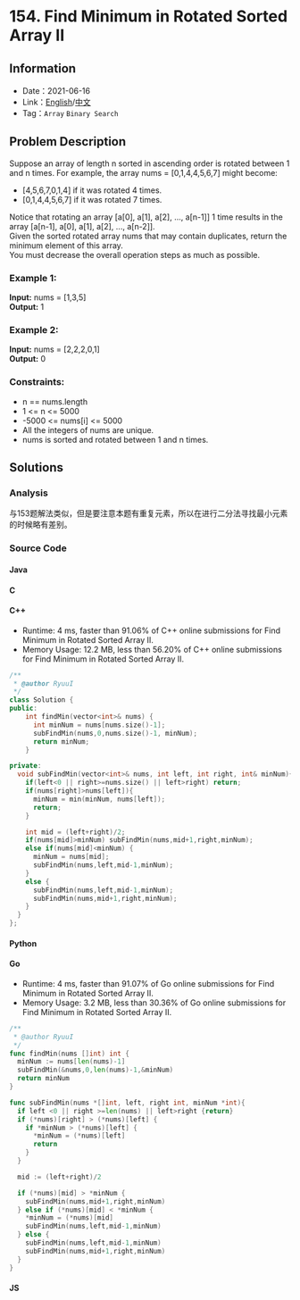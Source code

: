 # 154. Find Minimum in Rotated Sorted Array II
## Information
* Date：2021-06-16
* Link：[English](https://leetcode.com/problems/find-minimum-in-rotated-sorted-array-ii/)/[中文](https://leetcode-cn.com/problems/find-minimum-in-rotated-sorted-array-ii/)
* Tag：`Array` `Binary Search`
## Problem Description
Suppose an array of length n sorted in ascending order is rotated between 1 and n times. For example, the array nums = [0,1,4,4,5,6,7] might become:

* [4,5,6,7,0,1,4] if it was rotated 4 times.
* [0,1,4,4,5,6,7] if it was rotated 7 times.

Notice that rotating an array [a[0], a[1], a[2], ..., a[n-1]] 1 time results in the array [a[n-1], a[0], a[1], a[2], ..., a[n-2]].   
Given the sorted rotated array nums that may contain duplicates, return the minimum element of this array.   
You must decrease the overall operation steps as much as possible.
### Example 1:
**Input:**
nums = [1,3,5]   
**Output:**
1 
### Example 2:
**Input:**
nums = [2,2,2,0,1]   
**Output:**
0
### Constraints:
* n == nums.length
* 1 <= n <= 5000
* -5000 <= nums[i] <= 5000
* All the integers of nums are unique.
* nums is sorted and rotated between 1 and n times.
## Solutions
### Analysis
与153题解法类似，但是要注意本题有重复元素，所以在进行二分法寻找最小元素的时候略有差别。
### Source Code
#### Java
#### C
#### C++
* Runtime: 4 ms, faster than 91.06% of C++ online submissions for Find Minimum in Rotated Sorted Array II.
* Memory Usage: 12.2 MB, less than 56.20% of C++ online submissions for Find Minimum in Rotated Sorted Array II.
```cpp
/**
 * @author RyuuI
 */
class Solution {
public:
    int findMin(vector<int>& nums) {
      int minNum = nums[nums.size()-1];
      subFindMin(nums,0,nums.size()-1, minNum);
      return minNum;
    }

private:
  void subFindMin(vector<int>& nums, int left, int right, int& minNum){
    if(left<0 || right>=nums.size() || left>right) return;
    if(nums[right]>nums[left]){
      minNum = min(minNum, nums[left]);
      return;
    }

    int mid = (left+right)/2;
    if(nums[mid]>minNum) subFindMin(nums,mid+1,right,minNum);
    else if(nums[mid]<minNum) {
      minNum = nums[mid];
      subFindMin(nums,left,mid-1,minNum);
    }
    else {
      subFindMin(nums,left,mid-1,minNum);
      subFindMin(nums,mid+1,right,minNum);
    }
  }
};
```
#### Python
#### Go
* Runtime: 4 ms, faster than 91.07% of Go online submissions for Find Minimum in Rotated Sorted Array II.
* Memory Usage: 3.2 MB, less than 30.36% of Go online submissions for Find Minimum in Rotated Sorted Array II.
```go
/**
 * @author RyuuI
 */
func findMin(nums []int) int {
  minNum := nums[len(nums)-1]
  subFindMin(&nums,0,len(nums)-1,&minNum)
  return minNum
}

func subFindMin(nums *[]int, left, right int, minNum *int){
  if left <0 || right >=len(nums) || left>right {return}
  if (*nums)[right] > (*nums)[left] {
    if *minNum > (*nums)[left] {
      *minNum = (*nums)[left]
      return
    }
  }

  mid := (left+right)/2

  if (*nums)[mid] > *minNum {
    subFindMin(nums,mid+1,right,minNum)
  } else if (*nums)[mid] < *minNum {
    *minNum = (*nums)[mid]
    subFindMin(nums,left,mid-1,minNum)
  } else {
    subFindMin(nums,left,mid-1,minNum)
    subFindMin(nums,mid+1,right,minNum)
  }
}
```
#### JS
